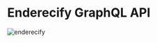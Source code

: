 # Enderecify GraphQL API

![enderecify](https://user-images.githubusercontent.com/1904314/178126723-1c73b721-8eb1-410c-be6e-3c9e90ff6ac0.png)
